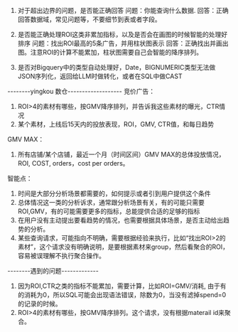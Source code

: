 1. 对于超出边界的问题，是否能正确回答
问题：你能查询什么数据.
回答：正确回答数据域，常见问题等，不要细节到表或者字段。

2. 是否能正确处理ROI这类非累加指标，以及是否会在画图的时候智能的处理好排序
问题：找出ROI最高的5条广告，并用柱状图表示
回答：正确找出并画出图。注意ROI的计算不能累加，柱状图需要自己会智能的降序排列。

3. 是否对Bigquery中的类型自动处理好，Date，BIGNUMERIC类型无法做JSON序列化，返回给LLM时做转化，或者在SQL中做CAST



--------yingkou 数仓-------------------
竞价广告：
1. ROI>4的素材有哪些，按GMV降序排列，并告诉我这些素材的曝光，CTR情况
2. 某个素材，上线后15天内的投放表现，ROI，GMV, CTR值，和每日趋势

GMV MAX：
1. 所有店铺/某个店铺，最近一个月（时间区间）GMV MAX的总体投放情况，ROI, COST, orders，cost per orders。

智能点：
1. 时间是大部分分析场景都需要的，如何提示或者引到用户提供这个条件
2. 总体情况这一类的分析诉求，通常跟分析场景有关，有的可能只需要ROI,GMV，有的可能需要更多的指标，总能提供合适的足够的指标
3. 在用户没有主动提出要看趋势的情况，也需要根据具体场景，是否主动给出趋势的分析。
4. 某些查询请求，可能指向不明确，需要根据经验来执行，比如“找出ROI>2的素材”，这个请求没有明确说明，是要根据素材来group，然后看聚合的ROI，容易被误理解不执行聚合操作。


--------遇到的问题-------------
1. 因为ROI,CTR之类的指标不能累加，需要计算，比如ROI=GMV/消耗, 由于有的消耗为0，所以SQL可能会出现语法错误，除数为0，当没有滤掉spend=0的记录的时候。
2. ROI>4的素材有哪些，按GMV降序排列。这个请求，没有根据materail id来聚合。
